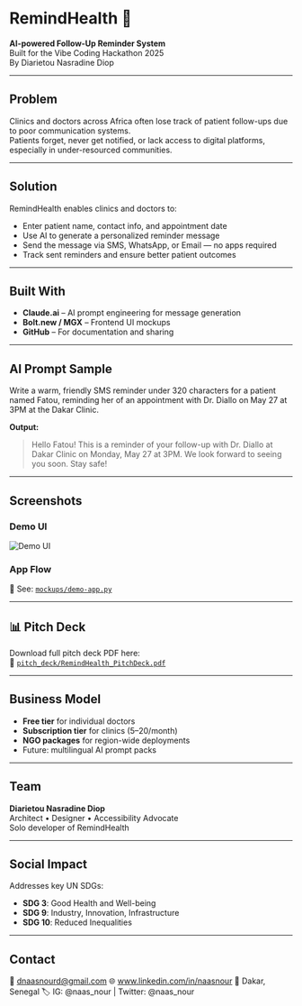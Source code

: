 # RemindHealth 💙

**AI-powered Follow-Up Reminder System**  
Built for the Vibe Coding Hackathon 2025  
By Diarietou Nasradine Diop

---

## Problem

Clinics and doctors across Africa often lose track of patient follow-ups due to poor communication systems.  
Patients forget, never get notified, or lack access to digital platforms, especially in under-resourced communities.

---

## Solution

RemindHealth enables clinics and doctors to:
- Enter patient name, contact info, and appointment date
- Use AI to generate a personalized reminder message
- Send the message via SMS, WhatsApp, or Email — no apps required
- Track sent reminders and ensure better patient outcomes

---

##  Built With

- **Claude.ai** – AI prompt engineering for message generation
- **Bolt.new / MGX** – Frontend UI mockups
- **GitHub** – For documentation and sharing

---

## AI Prompt Sample
Write a warm, friendly SMS reminder under 320 characters for a patient named Fatou, reminding her of an appointment with Dr. Diallo on May 27 at 3PM at the Dakar Clinic.

**Output:**
> Hello Fatou! This is a reminder of your follow-up with Dr. Diallo at Dakar Clinic on Monday, May 27 at 3PM. We look forward to seeing you soon. Stay safe!

---

## Screenshots

### Demo UI  
![Demo UI](assets/reminderhealthdemo-ui.jpg)

### App Flow  
📄 See: [`mockups/demo-app.py`](mockups/demo-app.py)

---

## 📊 Pitch Deck

Download full pitch deck PDF here:  
📄 [`pitch_deck/RemindHealth_PitchDeck.pdf`](pitch_deck/RemindHealth_PitchDeck.pdf)

---

## Business Model

- **Free tier** for individual doctors  
- **Subscription tier** for clinics ($5–$20/month)  
- **NGO packages** for region-wide deployments  
- Future: multilingual AI prompt packs

---

## Team

**Diarietou Nasradine Diop**  
Architect • Designer • Accessibility Advocate  
Solo developer of RemindHealth

---

## Social Impact

Addresses key UN SDGs:
- **SDG 3**: Good Health and Well-being  
- **SDG 9**: Industry, Innovation, Infrastructure  
- **SDG 10**: Reduced Inequalities

---

## Contact

 📧 dnaasnourd@gmail.com
 🌐 www.linkedin.com/in/naasnour
 📍 Dakar, Senegal
 🏷️ IG: @naas_nour | Twitter: @naas_nour

